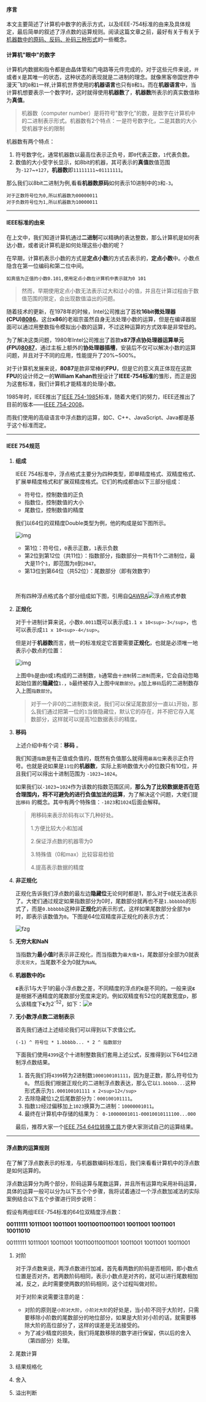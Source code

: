 #### 序言

本文主要简述了计算机中数字的表示方式，以及IEEE-754标准的由来及具体规定，最后简单的叙述了浮点数的运算规则。阅读这篇文章之前，最好有关于有关于[机器数中的原码、反码、补码三种形式](https://blog.csdn.net/m0_37972557/article/details/84575849)的一些概念。





#### 计算机"眼中"的数字

计算机内数据和指令都是由晶体管和门电路等元件完成的，对于这些元件来说，`开`或者`关`是其唯一的状态，这种状态的表现就是二进制的理念。就像黑客帝国世界中漫天飞的`0`和`1`一样,计算机世界使用的**机器语言**也只有`0`和`1`。而在**机器语言**中，当计算机想要表示一个数字时，这时就得使用**机器数**了，**机器数**所表示的真实数值称为**真值**。

> 机器数（computer number）是将符号"数字化"的数，是数字在计算机中的二进制表示形式。机器数有2个特点：一是符号数字化，二是其数的大小受机器字长的限制

机器数有两个特点：

1. 符号数字化，通常机器数以最高位表示正负号，即`0`代表正数，`1`代表负数。
2. 数值的大小受字长显示，如8bit的机器，其可表示的**真值**数值范围为`-127`~`+127`，**机器数**即`11111111`~`01111111`。

那么我们以8bit二进制为例,看看**机器数原码**如何表示10进制中的`3`和`-3`。

```
对于正数符号位为0,所以机器数为00000011
对于负数符号位为1,所以机器数为10000011
```



---



#### IEEE标准的由来

在上文中，我们知道计算机通过**二进制**可以精确的表达整数，那么计算机是如何表达小数，或者说计算机是如何处理这些小数的呢？

在早期，计算机表示小数的方式是**定点小数**的方式去表示的，**定点小数**中。小数点隐含在第一位编码和第二位中间。

```
如真值为正值的小数0.101,使用定点小数在计算机中表示就为0 101
```

> 然而，早期使用定点小数无法表示过大和过小的值，并且在计算过程由于数值范围的限定，会出现数值溢出的问题。

随着技术的更新，在1978年的时候，Intel公司推出了首枚**16bit微处理器(CPU)[8086](https://en.wikipedia.org/wiki/Intel_8086)**。这台**x86**的老祖宗虽然自身无法处理小数的运算，但是在编译器层面可以通过用整数指令模拟出小数的运算，不过这种运算的方式效率是非常低的。

为了解决这类问题，1980年Intel公司推出了首款**x87浮点协处理器运算单元(FPU)[8087](https://en.wikipedia.org/wiki/Intel_8087)**，通过主板上额外的**协处理器插槽**，安装后不仅可以解决小数的运算问题，并且对于不同的应用，性能提升了20%~500%。

对于计算机发展来说，**8087**是款非常棒的**FPU**，但是它的意义真正体现在这款**FPU**的设计师之一的**William Kahan**教授设计了**IEEE-754标准**的雏形，而正是因为这套标准，我们计算机才能精准的处理小数。

1985年时，IEEE推出了[IEEE 754-1985](https://en.wikipedia.org/wiki/IEEE_754-1985)标准，随着大佬们的努力，IEEE还推出了目前的版本——[IEEE 754-2008](https://en.wikipedia.org/wiki/IEEE_754-2008_revision)。

而我们使用的高级语言中浮点数的运算，如C、C++、JavaScript、Java都是基于这个标准而定。



---



#### IEEE 754规范

1. **组成**

   IEEE 754标准中，浮点格式主要分为四种类型，即单精度格式、双精度格式、扩展单精度格式和扩展双精度格式。它们的构成都由以下三部分组成：

   - 符号位，控制数值的正负
   - 指数位，控制数值的大小
   - 尾数位，控制数值的精度

   我们以64位的双精度Double类型为例，他的构成是如下图所示。

   ![img](https://img-blog.csdn.net/20180821174847621?watermark/2/text/aHR0cHM6Ly9ibG9nLmNzZG4ubmV0L3NpbmF0XzM2NTIxNjU1/font/5a6L5L2T/fontsize/400/fill/I0JBQkFCMA==/dissolve/70)

   - 第1位：符号位，`0`表示正数，`1`表示负数
   - 第2位到第12位（共11位）：指数部分，指数部分一共有11个二进制位，最大是11个`1`，即范围为`0`到`2047`。
   - 第13位到第64位（共52位）：尾数部分（即有效数字）

   ​

   所有四种浮点格式各个部分组成如下图，引用自[QAWRA](https://blog.csdn.net/wallc/article/details/72674712)![浮点格式参数](https://img-blog.csdn.net/20170524111255109?watermark/2/text/aHR0cDovL2Jsb2cuY3Nkbi5uZXQvd2FsbGM=/font/5a6L5L2T/fontsize/400/fill/I0JBQkFCMA==/dissolve/70/gravity/SouthEast)

2. **正规化**

   对于十进制计算来说，小数`0.0011`既可以表示成`1.1 x 10<sup>-3</sup>`，也可以表示成`11 x 10<sup>-4</sup>`。

   但是对于**机器数**而言，统一的标准规定它首要需要**正规化**，也就是必须唯一地表示小数点的位置：

   ![img](https://upload-images.jianshu.io/upload_images/6168671-e7f76c9418c334b9.png?imageMogr2/auto-orient/strip%7CimageView2/2/w/163/format/webp)

   上图中`b`是由`0`或`1`构成的二进制数，`b`通常由`十进制`转`二进制`而来，它会自动忽略起始位置的**隐藏位**`1.`，`b`最终被存入上图中`尾数部分`。`p`加上`移码`后的二进制数存入上图`指数部分`。

   >对于一个非0的二进制数来说，我们可以保证尾数部分一直以`1`开始，那么我们通过把第一位的`1`当做隐藏位，默认它的存在，并不把它存入尾数部分，这样就可以提高1位数据表示的精度。

3. **移码**

   上述介绍中有个词：**移码** 。

   我们知道`指数`是有正值或负值的，既然有负值那么就得用`最高位`来表示正负符号。也就是说如果是`11位`的**机器数**，实际上影响数值大小的位数只有10位，并且我们可以得出十进制范围为 `-1023`~`1024`。

   如果我们以`-1023`~`1024`作为该数的指数范围区间，**那么为了比较数据是否在范合理围内，将不可避免的进行负值加法的运算**，为了解决这个问题，大佬们提出`移码` 的概念。其中有两个特殊值：`-1023`和`1024`后面会解释。

   

   >用移码来表示阶码有以下几种好处。
   >
   >1.方便比较大小和加减
   >
   >2.保证浮点数的机器零为0
   >
   >3.特殊值（0和max）比较容易检验
   >
   >4.提高表示数据的精度

4. **非正规化**

   正规化告诉我们浮点数的最左边**隐藏位**无论何时都是1，那么对于`0`就无法表示了。大佬们通过规定如果指数部分为0时，尾数部分就再也不是`1.bbbbbb`的形式了，而是`0.bbbbbb`这种非**正规化**的表示形式，这样如果尾数部分全部为`0`时，即表示该数值为`0`。下图是64位双精度非正规化的表示方式：

   ![fzg](F:\javascript-interview\fzg.png)

5. **无穷大和NaN**

   当指数为**最小值**时表示非正规化，而当指数为`最大值+1`，尾数部分全部为0就表示`无穷大`，当尾数不全为0就为`NaN`。

6. **机器数中的ε**

   **ε**表示1与大于1的最小浮点数之差，不同精度的浮点的**ε**是不同的。一般来说**ε**是根据不通精度的尾数部分宽度来定的。例如双精度有52位的尾数宽度p，那么该精度下**ε**为2<sup>-52</sup>，如下：![e](F:\javascript-interview\e.png)

7. **无小数浮点数二进制表示**

   首先我们通过上述结论我们可以得到以下求值公式。

   ```
   (-1) ^ 符号位 * 1.bbbbb... * 2 ^ 指数部分
   ```

   下面我们使用`4399`这个十进制整数我们套用上述公式，反推得到以下64位2进制浮点数结果。

   1. 首先我们将`4399`转为2进制数`1000100101111`，因为是正数，那么符号位为 `0`。 然后我们根据正规化的二进制浮点数表达，那么它以`1.bbbbb...`这种形式表示为`1.000100101111 x 2<sup>12</sup>`
   2. 去除隐藏位`1`之后尾数部分为：`000100101111`。
   3. 指数`12`经过偏移加上`1023`换算为二进制：`10000001011`。
   4. 最终在计算机中存储的结果为：` 0-10000001011-00010010111100...000`

   最后，推荐大家一个[IEEE 754 64位转换工具](http://www.binaryconvert.com/convert_double.html)方便大家测试自己的运算结果。



---



#### 浮点数的运算规则

在了解了浮点数表示的标准，与机器数编码标准后，我们来看看计算机中的浮点数是如何运算的。

浮点数运算分为两个部分，阶码运算与尾数运算，并且所有运算均采用补码运算，具体的运算一般可以分为以下五个个步骤，我将试着通过一个浮点数加减法的实际案例结合以下五个步骤进行同步说明：

假设有两组IEEE-754标准的64位双精度浮点数：

**00111111 10111001 10011001 1001100110011001 10011001 10011001 10011010** 

00111111 10111001 10011001 1001100110011001 10011001 10011001 10011001  

1. 对阶

   对于浮点数来说，两浮点数进行加减，首先看两数的阶码是否相同，即小数点位置是否对齐。若两数阶码相同，表示小数点是对齐的，就可以进行尾数相加减，反之，此时需要使两数的阶码相同，这个过程叫做对阶。 

   对于对阶来说需要注意的是：

   - 对阶的原则是`小阶对大阶`，`小阶对大阶`的好处是，当小阶不同于大阶时，只需要移除小阶数的尾数部分的地位部分，如果是大阶对小阶的话，就需要移除大阶的高位部分了，这样的误差是无法接受的。
   - 为了减少精度的损失，我们将尾数移除的数字进行保留，供以后的舍入（第四部分）处理。

2. 尾数计算

3. 结果规格化

4. 舍入

5. 溢出判断



 
